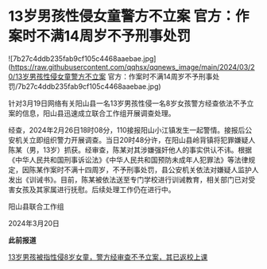 # 13岁男孩性侵女童警方不立案 官方：作案时不满14周岁不予刑事处罚

![7b27c4ddb235fab9cf105c4468aaebae.jpg](https://raw.githubusercontent.com/qqhsx/qqnews_image/main/2024/03/20/13岁男孩性侵女童警方不立案 官方：作案时不满14周岁不予刑事处罚/7b27c4ddb235fab9cf105c4468aaebae.jpg)

针对3月19日网络有关阳山县一名13岁男孩性侵一名8岁女孩警方经查依法不予立案的信息，阳山县迅速成立联合工作组开展调查处理。

经查，2024年2月26日18时08分，110接报阳山小江镇发生一起警情。接报后公安机关立即组织警力开展调查。当日20时48分许，在阳山县岭背镇将犯罪嫌疑人陈某（男，13岁）抓获。经审查，陈某对其涉嫌强奸他人的事实供认不讳。根据《中华人民共和国刑事诉讼法》《中华人民共和国预防未成年人犯罪法》等法律规定，因陈某作案时不满十四周岁，不予刑事处罚，县公安机关依法对嫌疑人监护人发出《训诫书》。目前，陈某被依法送至专门学校进行训诫教育，相关部门已对受害女孩及其家属进行抚慰。后续处理工作仍在进行中。

阳山县联合工作组

2024年3月20日

**此前报道**

[13岁男孩被指性侵8岁女童，警方经审查不予立案，其已返校上课](https://news.qq.com/rain/a/20240319A05HIS00)

